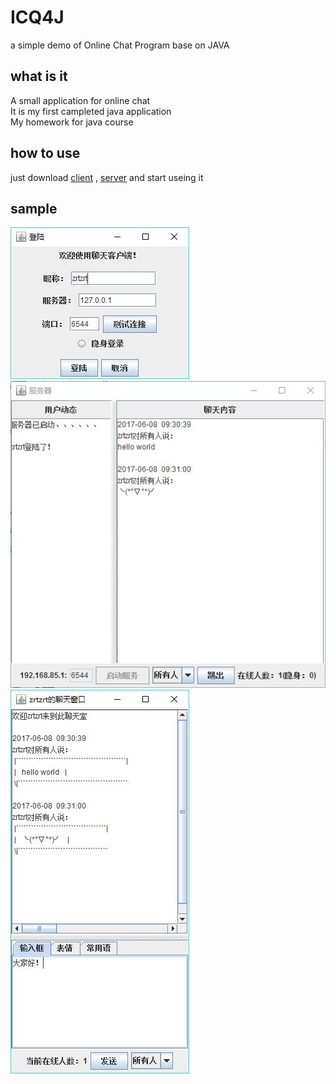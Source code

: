 # ICQ4J
a simple demo of Online Chat Program base on JAVA

## what is it
A small application for online chat  
It is my first campleted java application  
My homework for java course


## how to use
just download
[client](https://github.com/zrtzrt/ICQ4J/raw/master/jar/icq_client.jar)
,
[server](https://github.com/zrtzrt/ICQ4J/raw/master/jar/icq_server.jar)
and start useing it

## sample
![login](https://raw.githubusercontent.com/zrtzrt/ICQ4J/master/docs/img/login.JPG)
![server](https://raw.githubusercontent.com/zrtzrt/ICQ4J/master/docs/img/server.JPG)
![client](https://raw.githubusercontent.com/zrtzrt/ICQ4J/master/docs/img/client.JPG)
